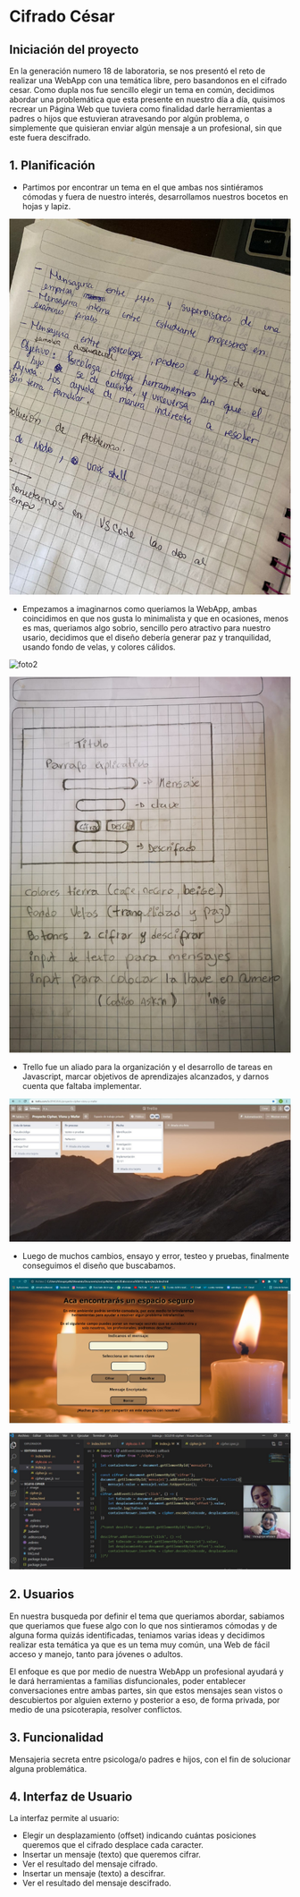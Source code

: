 # Cifrado César

## Iniciación del proyecto
En la generación numero 18 de laboratoria, se nos presentó el reto de realizar una WebApp con una temática libre, pero basandonos en el cifrado cesar. Como dupla nos fue sencillo elegir un tema en común, decidimos abordar una problemática que esta presente en nuestro día a día, quisimos recrear un Página Web que tuviera como finalidad darle herramientas a padres o hijos que estuvieran atravesando por algún problema, o simplemente que quisieran enviar algún mensaje a un profesional, sin que este fuera descifrado.


## 1. Planificación

* Partimos por encontrar un tema en el que ambas nos sintiéramos cómodas y fuera de nuestro interés, desarrollamos nuestros bocetos en hojas y lapiz. 

![foto1](src\readmi\decision.jpeg)
*  Empezamos a imaginarnos como queriamos la WebApp, ambas coincidimos en que nos gusta lo minimalista y que en ocasiones, menos es mas, queriamos algo sobrio, sencillo pero atractivo para nuestro usario, decidimos que el diseño debería generar paz y tranquilidad, usando fondo de velas, y colores cálidos. 

![foto2](src\readmi\diseño1.jpeg) 

![visnu](src\readmi\visnu.jpeg) 

* Trello fue un aliado para la organización y el desarrollo de tareas en Javascript, marcar objetivos de aprendizajes alcanzados, y darnos cuenta que faltaba implementar. 

![foto3](src\readmi\trello.jpeg) 

* Luego de muchos cambios, ensayo y error, testeo y pruebas, finalmente conseguimos el diseño que buscabamos. 

![codigo2](src\readmi\codigo2.jpg) 

![codigo1](src\readmi\codigo1.jpg) 

## 2. Usuarios 
En nuestra busqueda por definir el tema que queriamos abordar, sabiamos que queriamos que fuese algo con lo que nos sintieramos cómodas y de alguna forma quizás identificadas, teniamos varias ideas y decidimos realizar esta temática ya que es un tema muy común, una Web de fácil acceso y manejo, tanto para jóvenes o adultos. 

El enfoque es que por medio de nuestra WebApp un profesional ayudará y le dará herramientas a familias disfuncionales, poder entablecer conversaciones entre ambas partes, sin que estos mensajes sean vistos o descubiertos por alguien externo y posterior a eso, de forma privada, por medio de una psicoterapia, resolver conflictos. 

## 3. Funcionalidad
Mensajeria secreta entre psicologa/o padres e hijos, con el fin de solucionar alguna problemática. 

## 4. Interfaz de Usuario
La interfaz permite al usuario:

* Elegir un desplazamiento (offset) indicando cuántas posiciones queremos que el cifrado desplace cada caracter.
* Insertar un mensaje (texto) que queremos cifrar.
* Ver el resultado del mensaje cifrado.
* Insertar un mensaje (texto) a descifrar.
* Ver el resultado del mensaje descifrado.

